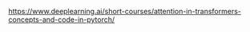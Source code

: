 https://www.deeplearning.ai/short-courses/attention-in-transformers-concepts-and-code-in-pytorch/  
